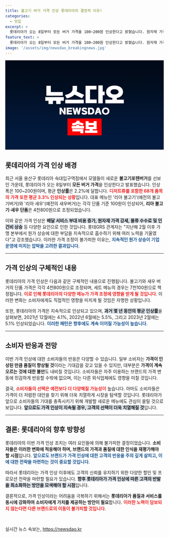 ```yaml
---
title: 불고기 버거 가격 인상 롯데리아의 결정적 이유!
categories:
  - 맛집
excerpt: >
  롯데리아가 오는 8일부터 모든 버거 가격을 100~200원 인상한다고 밝혔습니다. 원자재 가격 상승에 따른 불가피한 조치로, 가격 인상은 계속되고 있습니다.
feature_text: >
  롯데리아가 오는 8일부터 모든 버거 가격을 100~200원 인상한다고 밝혔습니다. 원자재 가격 상승에 따른 불가피한 조치로, 가격 인상은 계속되고 있습니다.
image: '/assets/img/newsdao_breakingnews.jpg'
---
```


<p><img src="/assets/img/newsdao_breakingnews.jpg" alt="koreaapp 속보" /></p>

<h2 data-ke-size="size26">롯데리아의 가격 인상 배경</h2>

<p data-ke-size="size16">최근 서울 용산구 롯데리아 숙대입구역점에서 모델들이 새로운 <b>불고기포텐버거</b>를 선보인 가운데, 롯데리아가 오는 8일부터 <b>모든 버거 가격</b>을 인상한다고 발표했습니다. 인상 폭은 100~200원이며, 평균 <b>인상률</b>은 2.2%에 달합니다. <b><span style="color: #ee2323;">디저트류를 포함한 68개 품목의 가격 또한 평균 3.3% 인상되는 상황</span></b>입니다. 대표 메뉴인 '리아 불고기'(예전의 불고기버거)와 '리아 새우'(예전의 새우버거)는 각각 단품 기준 100원이 인상되어, <b>리아 불고기·새우 단품</b>은 4천800원으로 조정되었습니다.</p>

<p data-ke-size="size16">이와 같은 가격 인상은 <b><span style="background-color: #21538527;">배달 서비스 부대 비용 증가, 원자재 가격 강세, 물류 수수료 및 인건비 상승</span></b> 등 다양한 요인으로 인한 것입니다. 롯데GRS 관계자는 "지난해 2월 이후 가맹 본부에서 원가 상승에 대한 부담을 지속적으로 흡수하기 위해 여러 노력을 기울였다"고 강조했습니다. 이러한 가격 조정이 불가피한 이유는, <b><span style="color: #1a5490;">지속적인 원가 상승이 기업 운영에 미치는 압박을 고려한 결과입니다</span></b>.</p>

<hr>

<h2 data-ke-size="size26">가격 인상의 구체적인 내용</h2>

<p data-ke-size="size16">롯데리아의 가격 인상은 다음과 같은 구체적인 내용으로 진행됩니다. 불고기와 새우 버거의 단품 가격은 각각 4천800원으로 조정되며, 세트 메뉴의 경우는 7천100원으로 책정됩니다. <b><span style="color: #ee2323;">이로 인해 롯데리아의 다양한 메뉴가 가격 조정에 영향을 받게 될 것입니다</span></b>. 이러한 변화는 소비자에게도 직접적인 영향을 미치게 될 것임은 자명한 상황입니다.</p>

<p data-ke-size="size16">또한, 롯데리아의 가격은 지속적으로 인상되고 있으며, <b><span style="background-color: #21538527;">과거 몇 년 동안의 평균 인상률</span></b>을 살펴보면, 2021년 12월에는 4.1%, 2022년 6월에는 5.5%, 그리고 2023년 2월에는 5.1% 인상되었습니다. <b><span style="color: #1a5490;">이러한 패턴은 향후에도 계속 이어질 가능성이 높습니다</span></b>.</p>

<hr>

<h2 data-ke-size="size26">소비자 반응과 전망</h2>

<p data-ke-size="size16">이번 가격 인상에 대한 소비자들의 반응은 다양할 수 있습니다. 일부 소비자는 <b>가격이 인상된 만큼 품질이 향상될 것</b>이라는 기대감을 갖고 있을 수 있지만, 대부분은 <b>가격이 계속 오르는 것에 대한 불만</b>도 내비칠 것입니다. 소비자들은 자주 이용하는 브랜드의 가격 변동에 민감하게 반응할 수밖에 없으며, 이는 다른 외식업체에도 영향을 미칠 것입니다.</p>

<p data-ke-size="size16">결국, <b><span style="color: #ee2323;">소비자들의 선택은 예전보다 더 다양해질 가능성이</span></b> 높습니다. 아마도 소비자들은 가격이 더 저렴한 대안을 찾기 위해 더욱 치열하게 시장을 탐색할 것입니다. 롯데리아가 앞으로 소비자들의 기대를 충족시키기 위해 개발할 새로운 메뉴에도 관심이 쏠릴 것으로 보입니다. <b><span style="background-color: #21538527;">앞으로도 가격 인상이 지속될 경우, 고객의 선택이 더욱 치열해질 것</span></b>입니다.</p>

<hr>

<h2 data-ke-size="size26">결론: 롯데리아의 향후 방향성</h2>

<p data-ke-size="size16">롯데리아의 이번 가격 인상 조치는 여러 요인들에 의해 불가피한 결정이었습니다. <b>소비자들은 이러한 변화에 적응해야 하며, 브랜드의 가격과 품질에 대한 인식을 재평가해야 할 시점</b>입니다. <b><span style="color: #1a5490;">앞으로도 브랜드가 가격 인상에 대한 고객의 반응을 주의 깊게 살피고, 이에 대한 전략을 마련하는 것이 중요할 것입니다</span></b>.</p>

<p data-ke-size="size16">따라서 롯데리아는 가격 인상 이후에도 고객의 신뢰를 유지하기 위한 다양한 할인 및 프로모션 전략을 마련할 필요가 있습니다. <b><span style="background-color: #21538527;">향후 롯데리아가 가격 인상에 따른 고객의 반발을 최소화하는 방안을 모색해야 할 시점</span></b>입니다.</p>

<p data-ke-size="size16">결론적으로, 가격 인상이라는 어려움을 극복하기 위해서는 <b>롯데리아가 품질과 서비스를 동시에 강화하여 소비자에게 가치를 제공하는 방안이 필요</b>합니다. <b><span style="color: #ee2323;">이러한 노력이 담보되지 않는다면 다른 브랜드로의 이동이 불가피할 것입니다</span></b>.</p>

<p data-ke-size="size16">&nbsp;</p>
실시간 뉴스 속보는, <a href="https://newsdao.kr" rel="dofollow">https://newsdao.kr</a>


